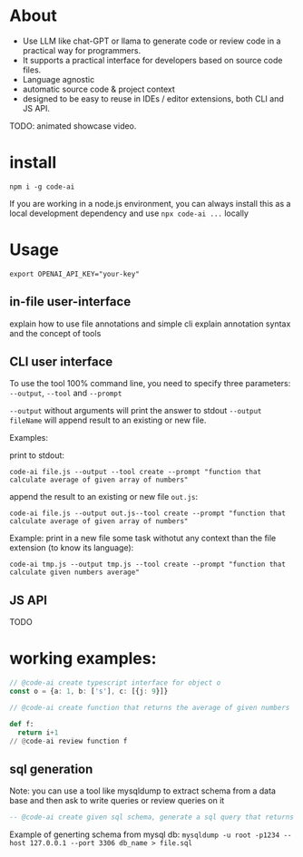 
# About 

 * Use LLM like chat-GPT or llama to generate code or review code in a practical way for programmers. 
 * It supports a practical interface for developers based on source code files.
 * Language agnostic
 * automatic source code & project context
 * designed to be easy to reuse in IDEs / editor extensions, both CLI and JS API.

TODO: animated showcase video.

# install

```
npm i -g code-ai
```

If you are working in a node.js environment, you can always install this as a local development dependency and use `npx code-ai ...` locally

# Usage

```
export OPENAI_API_KEY="your-key"
```

## in-file user-interface

 explain how to use file annotations and simple cli
 explain annotation syntax and the concept of tools
 
## CLI user interface

To use the tool 100% command line, you need to specify three parameters: `--output`, `--tool` and `--prompt`

`--output` without arguments will print the answer to stdout
`--output fileName` will append result to an existing or new file.

Examples: 

print to stdout:
```
code-ai file.js --output --tool create --prompt "function that calculate average of given array of numbers"
```

append the result to an existing or new file `out.js`:
```
code-ai file.js --output out.js--tool create --prompt "function that calculate average of given array of numbers"
```

Example: print in a new file some task withotut any context than the file extension (to know its language):
```
code-ai tmp.js --output tmp.js --tool create --prompt "function that calculate given numbers average"
```


## JS API

TODO


# working examples:

```ts
// @code-ai create typescript interface for object o
const o = {a: 1, b: ['s'], c: [{j: 9}]}
```

```ts
// @code-ai create function that returns the average of given numbers
```

```py
def f:
  return i+1
// @code-ai review function f
```

## sql generation

Note: you can use a tool like mysqldump to extract schema from a data base and then ask to write queries or review queries on it

```sql
-- @code-ai create given sql schema, generate a sql query that returns users which lastConnection is in the last 5 minutes and their photos of album 1
```

Example of generting schema from mysql db: `mysqldump -u root -p1234 --host 127.0.0.1 --port 3306 db_name > file.sql`
